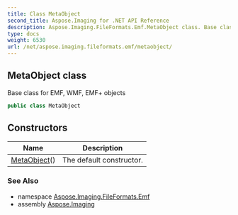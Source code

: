 ```yaml
---
title: Class MetaObject
second_title: Aspose.Imaging for .NET API Reference
description: Aspose.Imaging.FileFormats.Emf.MetaObject class. Base class for EMF WMF EMF objects
type: docs
weight: 6530
url: /net/aspose.imaging.fileformats.emf/metaobject/
---
```

## MetaObject class

Base class for EMF, WMF, EMF+ objects

```csharp
public class MetaObject
```

## Constructors

| Name | Description |
| --- | --- |
| [MetaObject](metaobject/)() | The default constructor. |

### See Also

* namespace [Aspose.Imaging.FileFormats.Emf](../../aspose.imaging.fileformats.emf/)
* assembly [Aspose.Imaging](../../)


